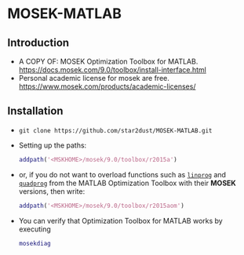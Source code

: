 # MOSEK-MATLAB
## Introduction

- A COPY OF: MOSEK Optimization Toolbox for MATLAB. https://docs.mosek.com/9.0/toolbox/install-interface.html
- Personal academic license for mosek are free. https://www.mosek.com/products/academic-licenses/

## Installation

- `git clone https://github.com/star2dust/MOSEK-MATLAB.git`
- Setting up the paths: 
  ```matlab
  addpath('<MSKHOME>/mosek/9.0/toolbox/r2015a')
  ```

- or, if you do not want to overload functions such as [`linprog`](https://docs.mosek.com/9.0/toolbox/reference.html#linprog) and [`quadprog`](https://docs.mosek.com/9.0/toolbox/reference.html#quadprog) from the MATLAB Optimization Toolbox with their **MOSEK** versions, then write: 
  ```matlab
  addpath('<MSKHOME>/mosek/9.0/toolbox/r2015aom')
  ```

- You can verify that Optimization Toolbox for MATLAB works by executing

  ```matlab
  mosekdiag
  ```